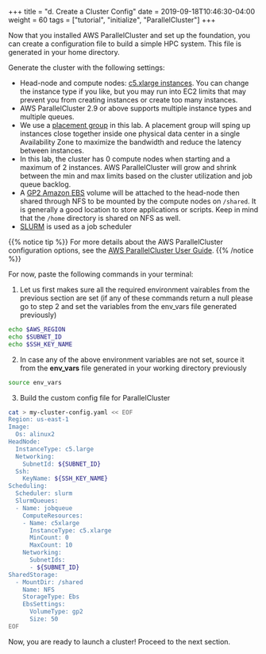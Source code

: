 +++
title = "d. Create a Cluster Config"
date = 2019-09-18T10:46:30-04:00
weight = 60
tags = ["tutorial", "initialize", "ParallelCluster"]
+++

Now that you installed AWS ParallelCluster and set up the foundation, you can create a configuration file to build a simple HPC system. This file is generated in your home directory.

Generate the cluster with the following settings:

- Head-node and compute nodes: [c5.xlarge instances](https://aws.amazon.com/ec2/instance-types/). You can change the instance type if you like, but you may run into EC2 limits that may prevent you from creating instances or create too many instances.
- AWS ParallelCluster 2.9 or above supports multiple instance types and multiple queues.
- We use a [placement group](https://docs.aws.amazon.com/AWSEC2/latest/UserGuide/placement-groups.html#placement-groups-cluster) in this lab. A placement group will sping up instances close together inside one physical data center in a single Availability Zone to maximize the bandwidth and reduce the latency between instances.
- In this lab, the cluster has 0 compute nodes when starting and a maximum of 2 instances.  AWS ParallelCluster will grow and shrink between the min and max limits based on the cluster utilization and job queue backlog.
- A [GP2 Amazon EBS](https://docs.aws.amazon.com/AWSEC2/latest/UserGuide/AmazonEBS.html) volume will be attached to the head-node then shared through NFS to be mounted by the compute nodes on `/shared`. It is generally a good location to store applications or scripts. Keep in mind that the `/home` directory is shared on NFS as well.
- [SLURM](https://slurm.schedmd.com/overview.html) is used as a job scheduler

{{% notice tip %}}
For more details about the AWS ParallelCluster configuration options, see the [AWS ParallelCluster User Guide](https://docs.aws.amazon.com/parallelcluster/latest/ug/configuration.html).
{{% /notice %}}


For now, paste the following commands in your terminal:

1. Let us first makes sure all the required environment vairables from the previous section are set (if any of these commands return a null please go to step 2 and set the variables from the env_vars file generated previously)

```bash
echo $AWS_REGION
echo $SUBNET_ID
echo $SSH_KEY_NAME
```

2. In case any of the above environment variables are not set, source it from the **env_vars** file generated in your working directory previously

```bash
source env_vars
```

3. Build the custom config file for ParallelCluster

```bash
cat > my-cluster-config.yaml << EOF
Region: us-east-1
Image:
  Os: alinux2
HeadNode:
  InstanceType: c5.large
  Networking:
    SubnetId: ${SUBNET_ID}
  Ssh:
    KeyName: ${SSH_KEY_NAME}
Scheduling:
  Scheduler: slurm
  SlurmQueues:
  - Name: jobqueue
    ComputeResources:
    - Name: c5xlarge
      InstanceType: c5.xlarge
      MinCount: 0
      MaxCount: 10
    Networking:
      SubnetIds:
      - ${SUBNET_ID}
SharedStorage:
  - MountDir: /shared
    Name: NFS
    StorageType: Ebs
    EbsSettings:
      VolumeType: gp2
      Size: 50
EOF
```

Now, you are ready to launch a cluster! Proceed to the next section.
